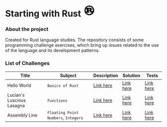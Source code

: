 # Starting with Rust <a href="https://www.rust-lang.org" target="_blank" rel="noreferrer"> <img src="https://raw.githubusercontent.com/devicons/devicon/master/icons/rust/rust-plain.svg" alt="rust" width="40" height="40"/> </a>

### About the project

Created for Rust language studies. The repository consists of some programming challenge exercises, which bring up 
issues related to the use of the language and its development patterns.


### List of Challenges

| Title                     | Subject                              | Description                                                                                 | Solution                                                                                               | Tests                                                                                                                         |
|---------------------------|--------------------------------------|---------------------------------------------------------------------------------------------|--------------------------------------------------------------------------------------------------------|-------------------------------------------------------------------------------------------------------------------------------|
| Hello World               | `Basics of Rust`                     | [Link here](https://github.com/CleuJunior/Exercism-Rust/tree/main/hello-world)              | [Link here](https://github.com/CleuJunior/Exercism-Rust/blob/main/hello-world/src/lib.rs)              | [Link here](https://github.com/CleuJunior/Exercism-Rust/blob/main/hello-world/tests/hello-world.rs)                           |
| Lucian's Luscious Lasagna | `Functions`                          | [Link here](https://github.com/CleuJunior/Exercism-Rust/tree/main/lucians-luscious-lasagna) | [Link here](https://github.com/CleuJunior/Exercism-Rust/blob/main/lucians-luscious-lasagna/src/lib.rs) | [Link here](https://github.com/CleuJunior/Exercism-Rust/blob/main/lucians-luscious-lasagna/tests/lucians-luscious-lasagna.rs) |
| Assembly Line             | `Floating Point Numbers`, `Integers` | [Link here](https://github.com/CleuJunior/Exercism-Rust/tree/main/assembly-line)            | [Link here](https://github.com/CleuJunior/Exercism-Rust/blob/main/assembly-line/src/lib.rs)            | [Link here](https://github.com/CleuJunior/Exercism-Rust/blob/main/assembly-line/tests/assembly-line.rs)                       |







